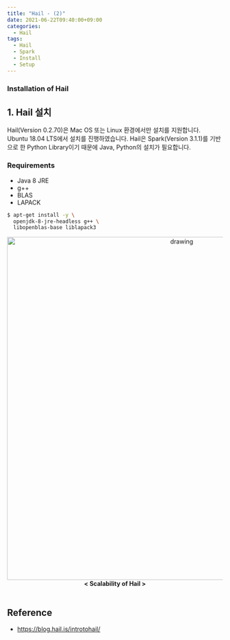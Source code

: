 ```yaml
---
title: "Hail - (2)"
date: 2021-06-22T09:40:00+09:00
categories:
  - Hail
tags:
  - Hail
  - Spark
  - Install
  - Setup
---
```

### Installation of Hail

## 1. Hail 설치

Hail(Version 0.2.70)은 Mac OS 또는 Linux 환경에서만 설치를 지원합니다. Ubuntu 18.04 LTS에서 설치를 진행하였습니다. Hail은 Spark(Version 3.1.1)를 기반으로 한 Python Library이기 때문에 Java, Python의 설치가 필요합니다.

### Requirements
- Java 8 JRE
- g++
- BLAS
- LAPACK

```sh
$ apt-get install -y \
  openjdk-8-jre-headless g++ \
  libopenblas-base liblapack3
```

<center>
  <img src="https://blog.hail.is/content/images/2020/04/image-11.png" alt="drawing" width="800"/>
  <br>
  <b>
    < Scalability of Hail >
  </b>
</center>
<br>

Reference
---
- https://blog.hail.is/introtohail/